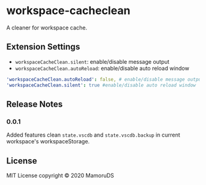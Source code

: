 # workspace-cacheclean

A cleaner for workspace cache.

## Extension Settings

-   `workspaceCacheClean.silent`: enable/disable message output
-   `workspaceCacheClean.autoReload`: enable/disable auto reload window

```yaml
'workspaceCacheClean.autoReload': false, # enable/disable message output
'workspaceCacheClean.silent': true #enable/disable auto reload window
```

## Release Notes

### 0.0.1

Added features clean `state.vscdb` and `state.vscdb.backup` in current workspace's workspaceStorage.

## License

MIT License
copyright © 2020 MamoruDS

